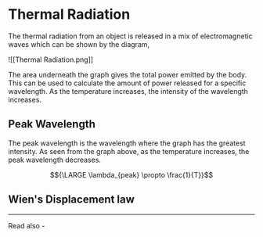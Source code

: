 # Thermal Radiation

The thermal radiation from an object is released in a mix of electromagnetic waves which can be shown by the diagram,

![[Thermal Radiation.png]]

The area underneath the graph gives the total power emitted by the body. This can be used to calculate the amount of power released for a specific wavelength. 
As the temperature increases, the intensity of the wavelength increases.

## Peak Wavelength

The peak wavelength is the wavelength where the graph has the greatest intensity. As seen from the graph above, as the temperature increases, the peak wavelength decreases.

$${\LARGE \lambda_{peak} \propto \frac{1}{T}}$$

## Wien's Displacement law



---
Read also - 